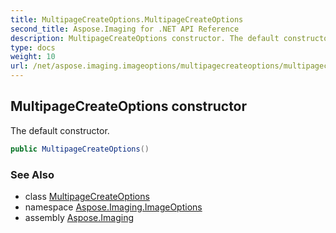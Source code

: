 ```yaml
---
title: MultipageCreateOptions.MultipageCreateOptions
second_title: Aspose.Imaging for .NET API Reference
description: MultipageCreateOptions constructor. The default constructor
type: docs
weight: 10
url: /net/aspose.imaging.imageoptions/multipagecreateoptions/multipagecreateoptions/
---
```

## MultipageCreateOptions constructor

The default constructor.

```csharp
public MultipageCreateOptions()
```

### See Also

* class [MultipageCreateOptions](../)
* namespace [Aspose.Imaging.ImageOptions](../../multipagecreateoptions/)
* assembly [Aspose.Imaging](../../../)


